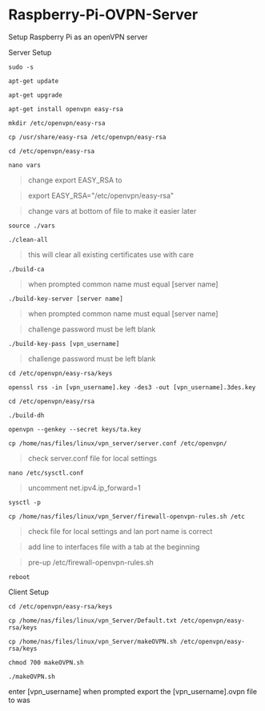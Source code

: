 # Raspberry-Pi-OVPN-Server
Setup Raspberry Pi as an openVPN server

Server Setup

`sudo -s`

`apt-get update`

`apt-get upgrade`

`apt-get install openvpn easy-rsa`

`mkdir /etc/openvpn/easy-rsa`

`cp /usr/share/easy-rsa /etc/openvpn/easy-rsa`

`cd /etc/openvpn/easy-rsa`

`nano vars`

>change export EASY_RSA to

>export EASY_RSA="/etc/openvpn/easy-rsa"

>change vars at bottom of file to make it easier later

`source ./vars`

`./clean-all`

>this will clear all existing certificates use with care

`./build-ca`

>when prompted common name must equal [server name]

`./build-key-server [server name]`

>when prompted common name must equal [server name]

>challenge password must be left blank

`./build-key-pass [vpn_username]`

>challenge password must be left blank

`cd /etc/openvpn/easy-rsa/keys`

`openssl rss -in [vpn_username].key -des3 -out [vpn_username].3des.key`

`cd /etc/openvpn/easy/rsa`

`./build-dh`

`openvpn --genkey --secret keys/ta.key`

`cp /home/nas/files/linux/vpn_server/server.conf /etc/openvpn/`

>check server.conf file for local settings

`nano /etc/sysctl.conf`

>uncomment net.ipv4.ip_forward=1

`sysctl -p`

`cp /home/nas/files/linux/vpn_Server/firewall-openvpn-rules.sh /etc`

>check file for local settings and lan port name is correct

>add line to interfaces file with a tab at the beginning

>pre-up /etc/firewall-openvpn-rules.sh

`reboot`

Client Setup


`cd /etc/openvpn/easy-rsa/keys`

`cp /home/nas/files/linux/vpn_Server/Default.txt /etc/openvpn/easy-rsa/keys`

`cp /home/nas/files/linux/vpn_Server/makeOVPN.sh /etc/openvpn/easy-rsa/keys`

`chmod 700 makeOVPN.sh`

`./makeOVPN.sh`

enter [vpn_username] when prompted
export the [vpn_username].ovpn file to was

